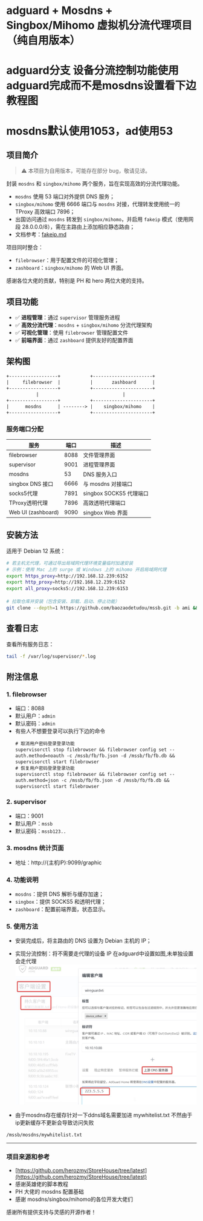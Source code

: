 # adguard + Mosdns + Singbox/Mihomo 虚拟机分流代理项目（纯自用版本）

# adguard分支 设备分流控制功能使用adguard完成而不是mosdns设置看下边教程图
# mosdns默认使用1053，ad使用53

## 项目简介

> ⚠️ 本项目为自用版本，可能存在部分 bug，敬请见谅。

封装 `mosdns` 和 `singbox/mihomo` 两个服务，旨在实现高效的分流代理功能。

* `mosdns` 使用 53 端口对外提供 DNS 服务；
* `singbox/mihomo` 使用 6666 端口与 `mosdns` 对接，代理转发使用统一的 TProxy 高效端口 7896；
* 出国访问通过 `mosdns` 转发到 `singbox/mihomo`，并启用 `fakeip` 模式（使用网段 28.0.0.0/8），需在主路由上添加相应静态路由；
* 文档参考：[fakeip.md](docs/fakeip.md)

项目同时整合：

* `filebrowser`：用于配置文件的可视化管理；
* `zashboard`：`singbox/mihomo` 的 Web UI 界面。

感谢各位大佬的贡献，特别是 PH 和 hero 两位大佬的支持。

## 项目功能

* ✅ **进程管理**：通过 `supervisor` 管理服务进程
* ✅ **高效分流代理**：`mosdns` + `singbox/mihomo` 分流代理架构
* ✅ **可视化管理**：使用 `filebrowser` 管理配置文件
* ✅ **前端界面**：通过 `zashboard` 提供友好的配置界面

## 架构图

```plaintext
+------------------+           +----------------------+
|     filebrowser  |           |       zashboard      |
+------------------+           +----------------------+
           |                               |
+------------------+           +----------------------+
|      mosdns      | --------> |    singbox/mihomo    |
+------------------+           +----------------------+
```

### 服务端口分配

| 服务                 | 端口   | 描述                  |
| ------------------ | ---- | ------------------- |
| filebrowser        | 8088 | 文件管理界面              |
| supervisor         | 9001 | 进程管理界面              |
| mosdns             | 53   | DNS 服务入口            |
| singbox DNS 接口     | 6666 | 与 mosdns 对接端口       |
| socks5代理           | 7891 | singbox SOCKS5 代理端口 |
| TProxy透明代理         | 7896 | 高效透明代理端口            |
| Web UI (zashboard) | 9090 | singbox Web 界面      |

## 安装方法

适用于 Debian 12 系统：

```bash
# 若主机无代理，可通过导出局域网代理环境变量临时加速安装
# 示例：使用 Mac 上的 surge 或 Windows 上的 mihomo 开启局域网代理
export https_proxy=http://192.168.12.239:6152
export http_proxy=http://192.168.12.239:6152
export all_proxy=socks5://192.168.12.239:6153

# 拉取仓库并安装（包含安装、卸载、启动、停止功能）
git clone --depth=1 https://github.com/baozaodetudou/mssb.git -b ami && cd mssb && bash install.sh
```

## 查看日志

查看所有服务日志：

```bash
tail -f /var/log/supervisor/*.log
```

## 附注信息

### 1. filebrowser

* 端口：8088
* 默认用户：`admin`
* 默认密码：`admin`
* 有些人不想要登录可以执行下边的命令
  ```shell
  # 取消用户密码登录登录功能
  supervisorctl stop filebrowser && filebrowser config set --auth.method=noauth -c /mssb/fb/fb.json -d /mssb/fb/fb.db && supervisorctl start filebrowser
  # 恢复用户密码登录登录功能
  supervisorctl stop filebrowser && filebrowser config set --auth.method=json -c /mssb/fb/fb.json -d /mssb/fb/fb.db && supervisorctl start filebrowser
  ```

### 2. supervisor

* 端口：9001
* 默认用户：`mssb`
* 默认密码：`mssb123..`

### 3. mosdns 统计页面

* 地址：http\://{主机IP}:9099/graphic

### 4. 功能说明

* `mosdns`：提供 DNS 解析与缓存加速；
* `singbox`：提供 SOCKS5 和透明代理；
* `zashboard`：配置前端界面，状态显示。

### 5. 使用方法

* 安装完成后，将主路由的 DNS 设置为 Debian 主机的 IP；
* 实现分流控制：将不需要走代理的设备 IP 在adguard中设置如图,未单独设置会走代理
  ![adguard.png](docs/png/adguard.png)

* 由于mosdns存在缓存针对一下ddns域名需要加进 mywhitelist.txt 不然由于ip更新缓存不更新会导致访问失败
```text
/mssb/mosdns/mywhitelist.txt
```
---

### 项目来源和参考

* [https://github.com/herozmy/StoreHouse/tree/latest](https://github.com/herozmy/StoreHouse/tree/latest)
* 感谢英雄佬的脚本教程
* PH 大佬的 mosdns 配置基础
* 感谢 mosdns/singbox/mihomo的各位开发大佬们

感谢所有提供支持与灵感的开源作者！
